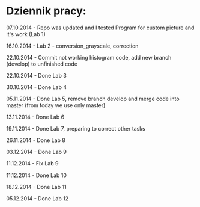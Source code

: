 Dziennik pracy:
===========================================
07.10.2014	- Repo was updated and I tested Program for custom picture and it's work (Lab 1)

16.10.2014 - Lab 2 - conversion_grayscale, correction

22.10.2014 - Commit not working histogram code, add new branch (develop) to unfinished code

22.10.2014 - Done Lab 3

30.10.2014 - Done Lab 4

05.11.2014 - Done Lab 5, remove branch develop and merge code into master (from today we use only master)

13.11.2014 - Done Lab 6

19.11.2014 - Done Lab 7, preparing to correct other tasks

26.11.2014 - Done Lab 8

03.12.2014 - Done Lab 9

11.12.2014 - Fix Lab 9

11.12.2014 - Done Lab 10

18.12.2014 - Done Lab 11

05.12.2014 - Done Lab 12